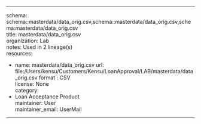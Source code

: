 


---  
schema: schema::masterdata/data_orig.csv,schema::masterdata/data_orig.csv,schema:masterdata/data_orig.csv  
title: masterdata/data_orig.csv  
organization: Lab  
notes: Used in 2 lineage(s)  
resources:  
  - name: masterdata/data_orig.csv 
    url: file:/Users/kensu/Customers/Kensu/LoanApproval/LAB/masterdata/data_orig.csv 
    format : CSV  
license: None  
category:
  - Loan Acceptance Product  
maintainer: User  
maintainer_email: UserMail  
---
